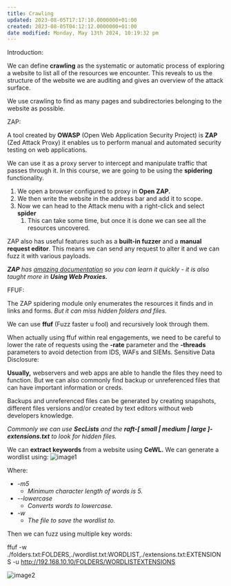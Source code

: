 ```yaml
---
title: Crawling
updated: 2023-08-05T17:17:10.0000000+01:00
created: 2023-08-05T04:12:12.0000000+01:00
date modified: Monday, May 13th 2024, 10:19:32 pm
---
```


Introduction:

We can define **crawling** as the systematic or automatic process of exploring a website to list all of the resources we encounter. This reveals to us the structure of the website we are auditing and gives an overview of the attack surface.

We use crawling to find as many pages and subdirectories belonging to the website as possible.

ZAP:

A tool created by **OWASP** (Open Web Application Security Project) is **ZAP** (Zed Attack Proxy) it enables us to perform manual and automated security testing on web applications.

We can use it as a proxy server to intercept and manipulate traffic that passes through it. In this course, we are going to be using the **spidering** functionality.

1.  We open a browser configured to proxy in **Open ZAP.**
2.  We then write the website in the address bar and add it to scope.
3.  Now we can head to the Attack menu with a right-click and select **spider**
    1.  This can take some time, but once it is done we can see all the resources uncovered.

ZAP also has useful features such as a **built-in fuzzer** and a **manual request editor**. This means we can send any request to alter it and we can fuzz it with various payloads.

***ZAP** has [amazing documentation](https://www.zaproxy.org/docs/desktop/start/) so you can learn it quickly - it is also taught more in **Using Web Proxies.***

FFUF:

The ZAP spidering module only enumerates the resources it finds and in links and forms. *But it can miss hidden folders and files.*

We can use **ffuf** (Fuzz faster u fool) and recursively look through them.

When actually using ffuf within real engagements, we need to be careful to lower the rate of requests using the **-rate** parameter and the **-threads** parameters to avoid detection from IDS, WAFs and SIEMs.
Sensitive Data Disclosure:

**Usually,** webservers and web apps are able to handle the files they need to function. But we can also commonly find backup or unreferenced files that can have important information or creds.

Backups and unreferenced files can be generated by creating snapshots, different files versions and/or created by text editors without web developers knowledge.

*Commonly we can use **SecLists** and the **raft-\[ small \| medium \| large \]-extensions.txt** to look for hidden files.*

We can **extract keywords** from a website using **CeWL.** We can generate a wordlist using:
![image1](../../../../_resources/image1-159.png)

Where:
- *-m5*
  - *Minimum character length of words is 5.*
- *--lowercase*
  - *Converts words to lowercase.*
- *-w*
  - *The file to save the wordlist to.*

Then we can fuzz using multiple key words:

ffuf -w ./folders.txt:FOLDERS,./wordlist.txt:WORDLIST,./extensions.txt:EXTENSIONS -u <http://192.168.10.10/FOLDERS/WORDLISTEXTENSIONS>

![image2](../../../../_resources/image2-129.png)

